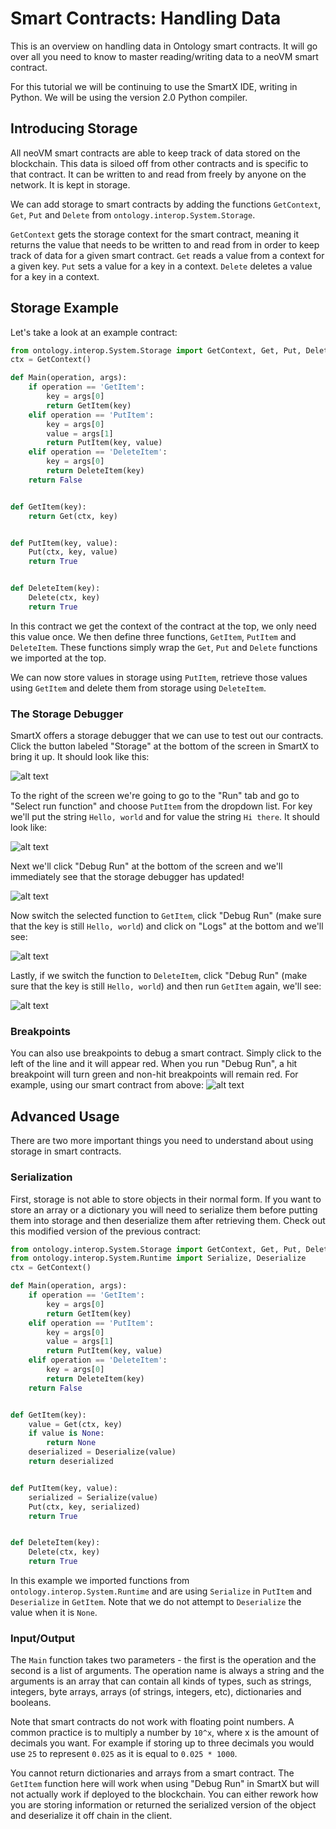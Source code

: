 # Smart Contracts: Handling Data

This is an overview on handling data in Ontology smart contracts. It will go over all you need to know to master reading/writing data to a neoVM smart contract.

For this tutorial we will be continuing to use the SmartX IDE, writing in Python. We will be using the version 2.0 Python compiler.

## Introducing Storage

All neoVM smart contracts are able to keep track of data stored on the blockchain. This data is siloed off from other contracts and is specific to that contract. It can be written to and read from freely by anyone on the network. It is kept in storage.

We can add storage to smart contracts by adding the functions `GetContext`, `Get`, `Put` and `Delete` from `ontology.interop.System.Storage`.

`GetContext` gets the storage context for the smart contract, meaning it returns the value that needs to be written to and read from in order to keep track of data for a given smart contract. `Get` reads a value from a context for a given key. `Put` sets a value for a key in a context. `Delete` deletes a value for a key in a context.

## Storage Example

Let's take a look at an example contract:
``` python
from ontology.interop.System.Storage import GetContext, Get, Put, Delete
ctx = GetContext()

def Main(operation, args):
    if operation == 'GetItem':
        key = args[0]
        return GetItem(key)
    elif operation == 'PutItem':
        key = args[0]
        value = args[1]
        return PutItem(key, value)
    elif operation == 'DeleteItem':
        key = args[0]
        return DeleteItem(key)
    return False


def GetItem(key):
    return Get(ctx, key)


def PutItem(key, value):
    Put(ctx, key, value)
    return True


def DeleteItem(key):
    Delete(ctx, key)
    return True
```

In this contract we get the context of the contract at the top, we only need this value once. We then define three functions, `GetItem`, `PutItem` and `DeleteItem`. These functions simply wrap the `Get`, `Put` and `Delete` functions we imported at the top.

We can now store values in storage using `PutItem`, retrieve those values using `GetItem` and delete them from storage using `DeleteItem`.

### The Storage Debugger

SmartX offers a storage debugger that we can use to test out our contracts. Click the button labeled "Storage" at the bottom of the screen in SmartX to bring it up. It should look like this:

![alt text](../assets/smartContracts/handlingData/StorageDebugger.png "Storage Debugger")

To the right of the screen we're going to go to the "Run" tab and go to "Select run function" and choose `PutItem` from the dropdown list. For key we'll put the string `Hello, world` and for value the string `Hi there`. It should look like:

![alt text](../assets/smartContracts/handlingData/PutItem.png "Put Item")

Next we'll click "Debug Run" at the bottom of the screen and we'll immediately see that the storage debugger has updated!

![alt text](../assets/smartContracts/handlingData/StoragePut.png "Storage Put")

Now switch the selected function to `GetItem`, click "Debug Run" (make sure that the key is still `Hello, world`) and click on "Logs" at the bottom and we'll see:

![alt text](../assets/smartContracts/handlingData/PrintPut.png "Print Put")

Lastly, if we switch the function to `DeleteItem`, click "Debug Run" (make sure that the key is still `Hello, world`) and then run `GetItem` again, we'll see:

![alt text](../assets/smartContracts/handlingData/PrintDelete.png "Print Delete")

### Breakpoints

You can also use breakpoints to debug a smart contract. Simply click to the left of the line and it will appear red. When you run "Debug Run", a hit breakpoint will turn green and non-hit breakpoints will remain red. For example, using our smart contract from above:
![alt text](../assets/smartContracts/handlingData/Breakpoints.png "Breakpoints")

## Advanced Usage

There are two more important things you need to understand about using storage in smart contracts.

### Serialization

First, storage is not able to store objects in their normal form. If you want to store an array or a dictionary you will need to serialize them before putting them into storage and then deserialize them after retrieving them. Check out this modified version of the previous contract:

``` python
from ontology.interop.System.Storage import GetContext, Get, Put, Delete
from ontology.interop.System.Runtime import Serialize, Deserialize
ctx = GetContext()

def Main(operation, args):
    if operation == 'GetItem':
        key = args[0]
        return GetItem(key)
    elif operation == 'PutItem':
        key = args[0]
        value = args[1]
        return PutItem(key, value)
    elif operation == 'DeleteItem':
        key = args[0]
        return DeleteItem(key)
    return False


def GetItem(key):
    value = Get(ctx, key)
    if value is None:
        return None
    deserialized = Deserialize(value)
    return deserialized


def PutItem(key, value):
    serialized = Serialize(value)
    Put(ctx, key, serialized)
    return True


def DeleteItem(key):
    Delete(ctx, key)
    return True
```

In this example we imported functions from `ontology.interop.System.Runtime` and are using `Serialize` in `PutItem` and `Deserialize` in `GetItem`. Note that we do not attempt to `Deserialize` the value when it is `None`.

### Input/Output

The `Main` function takes two parameters - the first is the operation and the second is a list of arguments. The operation name is always a string and the arguments is an array that can contain all kinds of types, such as strings, integers, byte arrays, arrays (of strings, integers, etc), dictionaries and booleans.

Note that smart contracts do not work with floating point numbers. A common practice is to multiply a number by `10^x`, where x is the amount of decimals you want. For example if storing up to three decimals you would use `25` to represent `0.025` as it is equal to `0.025 * 1000`.

You cannot return dictionaries and arrays from a smart contract. The `GetItem` function here will work when using "Debug Run" in SmartX but will not actually work if deployed to the blockchain. You can either rework how you are storing information or returned the serialized version of the object and deserialize it off chain in the client.
